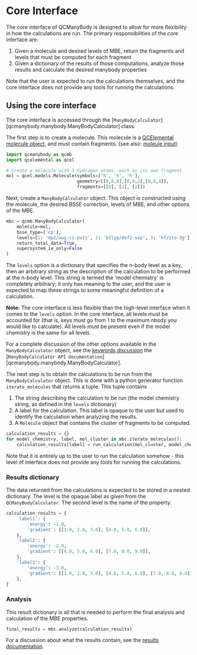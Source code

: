 # Core Interface

The core interface of QCManyBody is designed to allow for more flexibility in how the calculations are run.
The primary responsibilities of the core interface are:

1. Given a molecule and desired levels of MBE, return the fragments and levels that must be computed for each fragment
2. Given a dictionary of the results of those computations, analyze those results and calculate the desired manybody properties

Note that the user is expected to run the calculations themselves, and the core interface does not provide any tools for
running the calculations.


## Using the core interface

The core interface is accessed through the [`ManyBodyCalculator`][qcmanybody.manybody.ManyBodyCalculator]
class.

The first step is to create a molecule. This molecule is a
[QCElemental molecule object](https://molssi.github.io/QCElemental/model_molecule.html), and must contain fragments.
(see also: [moleule input](keywords.md#molecule))

```python
import qcmanybody as qcmb
import qcelemental as qcel

# Create a molecule with 3 hydrogen atoms, each as its own fragment
mol = qcel.models.Molecule(symbols=['h', 'h', 'h'],
                           geometry=[[0,0,0],[0,0,2],[0,0,4]],
                           fragments=[[0], [1], [2]])
```

Next, create a `ManyBodyCalculator` object. This object is constructed using the molecule,
the desired BSSE correction, levels of MBE, and other options of the MBE.

```python
mbc = qcmb.ManyBodyCalculator(
    molecule=mol,
    bsse_type=['cp'],
    levels={1: 'mp2/aug-cc-pvtz', 2: 'b3lyp/def2-svp', 3: 'hf/sto-3g'},
    return_total_data=True,
    supersystem_ie_only=False
)
```

The `levels` option is a dictionary that specifies the n-body level as a key, then an arbitrary
string as the description of the calculation to be performed at the n-body level. This string is
termed the 'model chemistry' is completely arbitrary; it only has meaning to the user, and the user is expected to
map these strings to some meaningful definition of a calculation.

**Note:** The core interface is less flexible than the high-level interface when it comes to the `levels` option.
    In the core interface, all levels must be accounted for (that is, keys must go from 1 to the maximum
    nbody you would like to calculate). All levels must be present even if the model chemistry
    is the same for all levels.

For a complete discussion of the other options available in the `ManyBodyCalculator` object, see the
[keywords discussion](keywords.md)
the [`ManyBodyCalculator API documentation`][qcmanybody.manybody.ManyBodyCalculator].

The next step is to obtain the calculations to be run from the `ManyBodyCalculator` object.
This is done with a python generator function `iterate_molecules` that returns
a tuple. This tuple contains

1. The string describing the calculation to be run (the model chemistry string, as defined in the `levels` dictionary)
2. A label for the calculation. This label is opaque to the user but used to identify the calculation when analyzing the results.
3. A `Molecule` object that contains the cluster of fragments to be computed.

```python
calculation_results = {}
for model_chemistry, label, mol_cluster in mbc.iterate_molecules():
    calculation_results[label] = run_calculation(mol_cluster, model_chemistry)
```

Note that it is entirely up to the user to run the calculation somehow - this level of interface
does not provide any tools for running the calculations.

### Results dictionary

The data returned from the calculations is expected to be stored in a nested dictionary.
The level is the opaque label as given from the `QCManyBodyCalculator`.
The second level is the name of the property.

```python
calculation_results = {
    'label1': {
        'energy': -1.0,
        'gradient': [[1.0, 2.0, 3.0], [4.0, 5.0, 6.0]],
    },
    'label2': {
        'energy': -2.0,
        'gradient': [[4.0, 5.0, 6.0], [7.0, 8.0, 9.0]],
    },
    'label3': {
        'energy': -3.0,
        'gradient': [[1.0, 2.0, 3.0], [4.0, 5.0, 6.0], [7.0, 8.0, 9.0]],
    },
}
```

### Analysis

This result dictionary is all that is needed to perform the final analysis and calculation
of the MBE properties.

```python
final_results = mbc.analyze(calculation_results)
```

For a discussion about what the results contain, see the [results documentation](results.md).